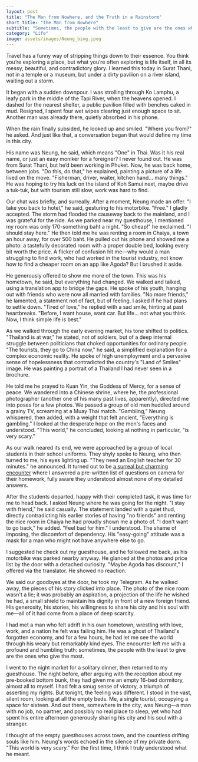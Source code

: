 ```yaml
---
layout: post
title: "The Man from Nowhere, and the Truth in a Rainstorm"
short_title: "The Man from Nowhere"
subtitle: "Sometimes, the people with the least to give are the ones who give the most."
category: "Life"
image: assets/images/Neung_bing.jpeg
---
```


Travel has a funny way of stripping things down to their essence. You think you’re exploring a place, but what you’re often exploring is life itself, in all its messy, beautiful, and contradictory glory. I learned this today in Surat Thani, not in a temple or a museum, but under a dirty pavilion on a river island, waiting out a storm.

It began with a sudden downpour. I was strolling through Ko Lamphu, a leafy park in the middle of the Tapi River, when the heavens opened. I dashed for the nearest shelter, a public pavilion filled with benches caked in mud. Resigned, I spent four wet wipes clearing just enough space to sit. Another man was already there, quietly absorbed in his phone.

When the rain finally subsided, he looked up and smiled. "Where you from?" he asked. And just like that, a conversation began that would define my time in this city.

His name was Neung, he said, which means "One" in Thai. Was it his real name, or just an easy moniker for a foreigner? I never found out. He was from Surat Thani, but he’d been working in Phuket. Now, he was back home, between jobs. "Do this, do that," he explained, painting a picture of a life lived on the move. "Fisherman, driver, waiter, kitchen hand... many things." He was hoping to try his luck on the island of Koh Samui next, maybe drive a tuk-tuk, but with tourism still slow, work was hard to find.

Our chat was briefly, and surreally. After a moment, Neung made an offer. "I take you back to hotel," he said, gesturing to his motorbike. "Free." I gladly accepted. The storm had flooded the causeway back to the mainland, and I was grateful for the ride. As we parked near my guesthouse, I mentioned my room was only 170-something baht a night. "So cheap!" he exclaimed. "I should stay here." He then told me he was renting a room in Chaiya, a town an hour away, for over 500 baht. He pulled out his phone and showed me a photo: a tastefully decorated room with a proper double bed, looking every bit worth the price. A flicker of confusion hit me—why would a man struggling to find work, who had worked in the tourist industry, not know how to find a cheaper room on an app like Agoda? But I brushed it aside.

He generously offered to show me more of the town. This was his hometown, he said, but everything had changed. We walked and talked, using a translation app to bridge the gaps. He spoke of his youth, hanging out with friends who were now all married with families. "No more friends," he lamented, a statement not of fact, but of feeling. I asked if he had plans to settle down. "Tired of love," he replied with a sad smile, hinting at past heartbreaks. "Before, I want house, want car. But life... not what you think. Now, I think simple life is best."

As we walked through the early evening market, his tone shifted to politics. "Thailand is at war," he stated, not of soldiers, but of a deep internal struggle between politicians that choked opportunities for ordinary people. "The tourists, they go to China now," he said, a simplified explanation for a complex economic reality. He spoke of high unemployment and a pervasive sense of hopelessness that contradicted the country's "Land of Smiles" image. He was painting a portrait of a Thailand I had never seen in a brochure.

He told me he prayed to Kuan Yin, the Goddess of Mercy, for a sense of peace. We wandered into a Chinese shrine, where he, the professional photographer (another one of his many past lives, apparently), directed me into poses for a few photos. We passed a group of old men huddled around a grainy TV, screaming at a Muay Thai match. "Gambling," Neung whispered, then added, with a weight that felt ancient, "Everything is gambling." I looked at the desperate hope on the men's faces and understood. "This world," he concluded, looking at nothing in particular, "is very scary."

As our walk neared its end, we were approached by a group of local students in their school uniforms. They shyly spoke to Neung, who then turned to me, his eyes lighting up. "They need an English teacher for 30 minutes." he announced. It turned out to be [a surreal but charming encounter](https://sparktsang.github.io/life/2025/09/16/03-final-exam-on-riverbank.html) where I answered a pre-written list of questions on camera for their homework, fully aware they understood almost none of my detailed answers.

After the students departed, happy with their completed task, it was time for me to head back. I asked Neung where he was going for the night. "I stay with friend," he said casually. The statement landed with a quiet thud, directly contradicting his earlier stories of having "no friends" and renting the nice room in Chaiya he had proudly shown me a photo of. "I don't want to go back," he added. "Feel bad for him." I understood. The shame of imposing, the discomfort of dependency. His "easy-going" attitude was a mask for a man who might not have anywhere else to go.

I suggested he check out my guesthouse, and he followed me back, as his motorbike was parked nearby anyway. He glanced at the photos and price list by the door with a detached curiosity. "Maybe Agoda has discount," I offered via the translator. He showed no reaction.

We said our goodbyes at the door, he took my Telegram. As he walked away, the pieces of his story clicked into place. The photo of the nice room wasn't a lie; it was probably an aspiration, a projection of the life he wished he had, a small shield to maintain his dignity in front of a new foreign friend. His generosity, his stories, his willingness to share his city and his soul with me—all of it had come from a place of deep scarcity.

I had met a man who felt adrift in his own hometown, wrestling with love, work, and a nation he felt was failing him. He was a ghost of Thailand's forgotten economy, and for a few hours, he had let me see the world through his weary but remarkably kind eyes. The encounter left me with a profound and humbling truth: sometimes, the people with the least to give are the ones who give the most.

I went to the night market for a solitary dinner, then returned to my guesthouse. The night before, after arguing with the reception about my pre-booked bottom bunk, they had given me an empty 16-bed dormitory, almost all to myself. I had felt a smug sense of victory, a triumph of asserting my rights. But tonight, the feeling was different. I stood in the vast, silent room, looking at all the empty beds. Me, a single tourist, occupying a space for sixteen. And out there, somewhere in the city, was Neung—a man with no job, no partner, and possibly no real place to sleep, yet who had spent his entire afternoon generously sharing his city and his soul with a stranger.

I thought of the empty guesthouses across town, and the countless drifting souls like him. Neung's words echoed in the silence of my private dorm. "This world is very scary." For the first time, I think I truly understood what he meant.
